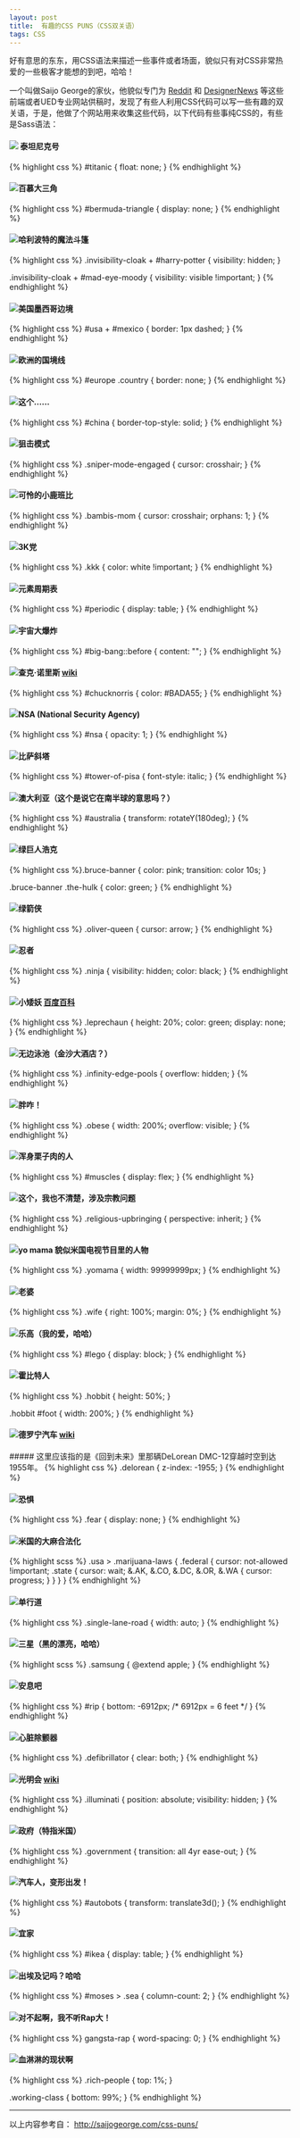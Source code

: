 ```yaml
---
layout: post
title:  有趣的CSS PUNS（CSS双关语）
tags: CSS
---
```

好有意思的东东，用CSS语法来描述一些事件或者场面，貌似只有对CSS非常热爱的一些极客才能想的到吧，哈哈！

一个叫做Saijo George的家伙，他貌似专门为 [Reddit](http://www.reddit.com/r/web_design/comments/2nxdb8/css_puns_can_you_come_up_with_more/) 和 [DesignerNews](https://news.layervault.com/stories/39607-life-saver-css-code) 等这些前端或者UED专业网站供稿时，发现了有些人利用CSS代码可以写一些有趣的双关语，于是，他做了个网站用来收集这些代码，以下代码有些事纯CSS的，有些是Sass语法：

<!--more-->

<h4 class="css-puns"><img src="{{'/img/css-puns/titanic.png' | prepend: site.baseurl}}"> 泰坦尼克号</h4>
{% highlight css %}
#titanic { 
  float: none; 
}
{% endhighlight %}

<h4 class="css-puns"><img src="{{'/img/css-puns/bermuda-triangle.png' | prepend: site.baseurl}}">百慕大三角</h4>
{% highlight css %}
#bermuda-triangle {
  display: none;
}
{% endhighlight %}

<h4 class="css-puns"><img src="{{'/img/css-puns/harry-potter.png' | prepend: site.baseurl}}">哈利波特的魔法斗篷</h4>
{% highlight css %}
.invisibility-cloak + 
  #harry-potter { 
  visibility: hidden;
}

.invisibility-cloak +
  #mad-eye-moody {
  visibility: visible !important;
}
{% endhighlight %}

<h4 class="css-puns"><img src="{{'/img/css-puns/usa-mexico.png' | prepend: site.baseurl}}">美国墨西哥边境</h4>
{% highlight css %}
#usa + #mexico { 
  border: 1px dashed;
}
{% endhighlight %}

<h4 class="css-puns"><img src="{{'/img/css-puns/europe.png' | prepend: site.baseurl}}">欧洲的国境线</h4>
{% highlight css %}
#europe .country { 
  border: none;
}
{% endhighlight %}

<h4 class="css-puns"><img src="{{'/img/css-puns/china.png' | prepend: site.baseurl}}">这个……</h4>
{% highlight css %}
#china { 
  border-top-style: solid;
}
{% endhighlight %}

<h4 class="css-puns"><img src="{{'/img/css-puns/sniper.png' | prepend: site.baseurl}}">狙击模式</h4>
{% highlight css %}
.sniper-mode-engaged { 
  cursor: crosshair;
}
{% endhighlight %}

<h4 class="css-puns"><img src="{{'/img/css-puns/bambis-mom.png' | prepend: site.baseurl}}">可怜的小鹿班比</h4>
{% highlight css %}
.bambis-mom { 
  cursor: crosshair; 
  orphans: 1; 
}
{% endhighlight %}

<h4 class="css-puns"><img src="{{'/img/css-puns/kkk.png' | prepend: site.baseurl}}">3K党</h4>
{% highlight css %}
.kkk { 
  color: white !important;
}
{% endhighlight %}


<h4 class="css-puns"><img src="{{'/img/css-puns/periodic.png' | prepend: site.baseurl}}">元素周期表</h4>
{% highlight css %}
#periodic { 
  display: table;
}
{% endhighlight %}

<h4 class="css-puns"><img src="{{'/img/css-puns/big-bang.png' | prepend: site.baseurl}}">宇宙大爆炸</h4>
{% highlight css %}
#big-bang::before { 
  content: "";
}
{% endhighlight %}

<h4 class="css-puns"><img src="{{'/img/css-puns/chucknorris.png' | prepend: site.baseurl}}">查克·诺里斯 <a href="https://www.google.com.sg/url?sa=t&rct=j&q=&esrc=s&source=web&cd=19&cad=rja&uact=8&ved=0CJwBEJoTKAAwEg&url=http%3A%2F%2Fzh.wikipedia.org%2Fzh-cn%2F%25E6%259F%25A5%25E5%2585%258B%25C2%25B7%25E8%25AB%25BE%25E9%2587%258C%25E6%2596%25AF&ei=6qnhVMKdE4P_ugTC84LYCg&usg=AFQjCNHb1FtmmWSy2qnhHTLntsgI1LbGQw&sig2=otxdc60CyzcKc9qqSdAPLA&bvm=bv.85970519,d.c2E">wiki</a></h4>
{% highlight css %}
#chucknorris { 
  color: #BADA55;
}
{% endhighlight %}

<h4 class="css-puns"><img src="{{'/img/css-puns/none.png' | prepend: site.baseurl}}">NSA (National Security Agency)</h4>
{% highlight css %}
#nsa { 
  opacity: 1; 
}
{% endhighlight %}

<h4 class="css-puns"><img src="{{'/img/css-puns/tower-of-pisa.png' | prepend: site.baseurl}}">比萨斜塔</h4>
{% highlight css %}
#tower-of-pisa { 
  font-style: italic;
}
{% endhighlight %}

<h4 class="css-puns"><img src="{{'/img/css-puns/australia.png' | prepend: site.baseurl}}">澳大利亚（这个是说它在南半球的意思吗？）</h4>
{% highlight css %}
#australia { 
  transform: rotateY(180deg);
}
{% endhighlight %}

<h4 class="css-puns"><img src="{{'/img/css-puns/bruce-banner.png' | prepend: site.baseurl}}">绿巨人浩克</h4>
{% highlight css %}.bruce-banner { 
  color: pink;
  transition: color 10s;
}

.bruce-banner .the-hulk {
  color: green;
}
{% endhighlight %}

<h4 class="css-puns"><img src="{{'/img/css-puns/oliver-queen.png' | prepend: site.baseurl}}">绿箭侠</h4>
{% highlight css %}
.oliver-queen { 
  cursor: arrow;
}
{% endhighlight %}

<h4 class="css-puns"><img src="{{'/img/css-puns/ninja.png' | prepend: site.baseurl}}">忍者</h4>
{% highlight css %}
.ninja { 
  visibility: hidden;
  color: black;
}
{% endhighlight %}

<h4 class="css-puns"><img src="{{'/img/css-puns/leprechaun.png' | prepend: site.baseurl}}">小矮妖 <a href="http://baike.baidu.com/view/1422868.htm">百度百科</a></h4>
{% highlight css %}
.leprechaun { 
  height: 20%; 
  color: green; 
  display: none; 
}
{% endhighlight %}

<h4 class="css-puns"><img src="{{'/img/css-puns/none.png' | prepend: site.baseurl}}">无边泳池（金沙大酒店？）</h4>
{% highlight css %}
.infinity-edge-pools { 
  overflow: hidden;
}
{% endhighlight %}

<h4 class="css-puns"><img src="{{'/img/css-puns/obese.png' | prepend: site.baseurl}}">胖咋！</h4>
{% highlight css %}
.obese { 
  width: 200%;
  overflow: visible;
}
{% endhighlight %}

<h4 class="css-puns"><img src="{{'/img/css-puns/muscles.png' | prepend: site.baseurl}}">浑身栗子肉的人</h4>
{% highlight css %}
#muscles { 
  display: flex;
}
{% endhighlight %}

<h4 class="css-puns"><img src="{{'/img/css-puns/none.png' | prepend: site.baseurl}}">这个，我也不清楚，涉及宗教问题</h4>
{% highlight css %}
.religious-upbringing { 
  perspective: inherit; 
}
{% endhighlight %}

<h4 class="css-puns"><img src="{{'/img/css-puns/yomama.png' | prepend: site.baseurl}}">yo mama 貌似米国电视节目里的人物</h4>
{% highlight css %}
.yomama { 
  width: 99999999px;
}
{% endhighlight %}

<h4 class="css-puns"><img src="{{'/img/css-puns/wife.png' | prepend: site.baseurl}}">老婆</h4>
{% highlight css %}
.wife { 
  right: 100%;
  margin: 0%;
}
{% endhighlight %}

<h4 class="css-puns"><img src="{{'/img/css-puns/lego.png' | prepend: site.baseurl}}">乐高（我的爱，哈哈）</h4>
{% highlight css %}
#lego { 
  display: block;
}
{% endhighlight %}

<h4 class="css-puns"><img src="{{'/img/css-puns/hobbit.png' | prepend: site.baseurl}}">霍比特人</h4>
{% highlight css %}
.hobbit { 
  height: 50%;
}

.hobbit #foot {
  width: 200%;
}
{% endhighlight %}

<h4 class="css-puns"><img src="{{'/img/css-puns/delorean.png' | prepend: site.baseurl}}">德罗宁汽车 <a href="https://www.google.com.hk/url?sa=t&rct=j&q=&esrc=s&source=web&cd=16&cad=rja&uact=8&ved=0CHgQmhMoADAP&url=http%3A%2F%2Fzh.wikipedia.org%2Fzh-cn%2F%25E5%25BE%25B7%25E7%25BE%2585%25E5%25AF%25A7%25E6%25B1%25BD%25E8%25BB%258A%25E5%2585%25AC%25E5%258F%25B8&ei=9K_hVJaJGo6xuQSZqYHgAQ&usg=AFQjCNGLCtUldju8FHyBKj278eU8zfTYgg&sig2=WC3ZgVxmqyXivmD_7c4x6A">wiki</a></h4>
##### 这里应该指的是《回到未来》里那辆DeLorean DMC-12穿越时空到达1955年。
{% highlight css %}
.delorean { 
  z-index: -1955;
}
{% endhighlight %}

<h4 class="css-puns"><img src="{{'/img/css-puns/none.png' | prepend: site.baseurl}}">恐惧</h4>
{% highlight css %}
.fear { 
  display: none;
}
{% endhighlight %}

<h4 class="css-puns"><img src="{{'/img/css-puns/none.png' | prepend: site.baseurl}}">米国的大麻合法化</h4>
{% highlight scss %}
.usa > .marijuana-laws {
  .federal {
    cursor: not-allowed !important;
    .state {
      cursor: wait;
      &.AK, &.CO, &.DC, &.OR, &.WA {
        cursor: progress;
      }
    }
  }
}
{% endhighlight %}

<h4 class="css-puns"><img src="{{'/img/css-puns/none.png' | prepend: site.baseurl}}">单行道</h4>
{% highlight css %}
.single-lane-road { 
  width: auto;
}
{% endhighlight %}

<h4 class="css-puns"><img src="{{'/img/css-puns/none.png' | prepend: site.baseurl}}">三星（黑的漂亮，哈哈）</h4>
{% highlight scss %}
.samsung { 
  @extend apple; 
}
{% endhighlight %}

<h4 class="css-puns"><img src="{{'/img/css-puns/rip.png' | prepend: site.baseurl}}">安息吧</h4>
{% highlight css %}
#rip { 
  bottom: -6912px;
  /* 6912px = 6 feet */
}
{% endhighlight %}

<h4 class="css-puns"><img src="{{'/img/css-puns/none.png' | prepend: site.baseurl}}">心脏除颤器</h4>
{% highlight css %}
.defibrillator { 
  clear: both;
}
{% endhighlight %}

<h4 class="css-puns"><img src="{{'/img/css-puns/illuminati.png' | prepend: site.baseurl}}">光明会 <a href="http://zh.wikipedia.org/wiki/%E5%85%89%E7%85%A7%E6%B4%BE">wiki</a></h4>
{% highlight css %}
.illuminati { 
  position: absolute;
  visibility: hidden;
}
{% endhighlight %}

<h4 class="css-puns"><img src="{{'/img/css-puns/none.png' | prepend: site.baseurl}}">政府（特指米国）</h4>
{% highlight css %}
.government { 
  transition: all 4yr ease-out;
}
{% endhighlight %}

<h4 class="css-puns"><img src="{{'/img/css-puns/none.png' | prepend: site.baseurl}}">汽车人，变形出发！</h4>
{% highlight css %}
#autobots { 
  transform: translate3d();
}
{% endhighlight %}

<h4 class="css-puns"><img src="{{'/img/css-puns/none.png' | prepend: site.baseurl}}">宜家</h4>
{% highlight css %}
#ikea { 
  display: table;
}
{% endhighlight %}

<h4 class="css-puns"><img src="{{'/img/css-puns/none.png' | prepend: site.baseurl}}">出埃及记吗？哈哈</h4>
{% highlight css %}
#moses > .sea { 
  column-count: 2;
}
{% endhighlight %}

<h4 class="css-puns"><img src="{{'/img/css-puns/none.png' | prepend: site.baseurl}}">对不起啊，我不听Rap大！</h4>
{% highlight css %}
gangsta-rap { 
  word-spacing: 0;
}
{% endhighlight %}

<h4 class="css-puns"><img src="{{'/img/css-puns/none.png' | prepend: site.baseurl}}">血淋淋的现状啊</h4>
{% highlight css %}
.rich-people { 
  top: 1%;
}

.working-class {
  bottom: 99%;
}
{% endhighlight %}
<hr>
以上内容参考自：<span class="glyphicon glyphicon-globe"></span> <a href="http://saijogeorge.com/css-puns/" target="new">http://saijogeorge.com/css-puns/</a>